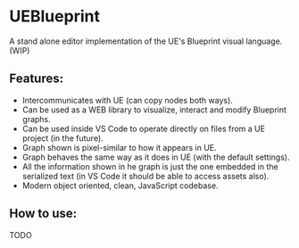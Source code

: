 # UEBlueprint

A stand alone editor implementation of the UE's Blueprint visual language. (WIP)

## Features:

- Intercommunicates with UE (can copy nodes both ways).
- Can be used as a WEB library to visualize, interact and modify Blueprint graphs.
- Can be used inside VS Code to operate directly on files from a UE project (in the future).
- Graph shown is pixel-similar to how it appears in UE.
- Graph behaves the same way as it does in UE (with the default settings).
- All the information shown in he graph is just the one embedded in the serialized text (in VS Code it should be able to access assets also).
- Modern object oriented, clean, JavaScript codebase.

## How to use:

TODO
